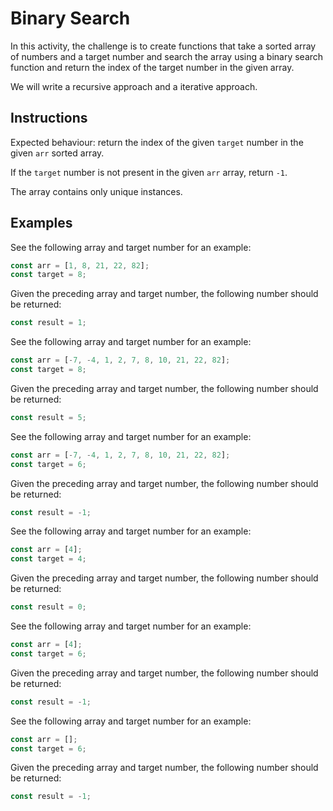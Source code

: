 # Binary Search

In this activity, the challenge is to create functions that take a sorted array of numbers and a target number and search the array using a binary search function and return the index of the target number in the given array.

We will write a recursive approach and a iterative approach.

## Instructions

Expected behaviour: return the index of the given `target` number in the given `arr` sorted array.

If the `target` number is not present in the given `arr` array, return `-1`.

The array contains only unique instances.

## Examples

See the following array and target number for an example:

```js
const arr = [1, 8, 21, 22, 82];
const target = 8;
```

Given the preceding array and target number, the following number should be returned:

```js
const result = 1;
```

See the following array and target number for an example:

```js
const arr = [-7, -4, 1, 2, 7, 8, 10, 21, 22, 82];
const target = 8;
```

Given the preceding array and target number, the following number should be returned:

```js
const result = 5;
```

See the following array and target number for an example:

```js
const arr = [-7, -4, 1, 2, 7, 8, 10, 21, 22, 82];
const target = 6;
```

Given the preceding array and target number, the following number should be returned:

```js
const result = -1;
```

See the following array and target number for an example:

```js
const arr = [4];
const target = 4;
```

Given the preceding array and target number, the following number should be returned:

```js
const result = 0;
```

See the following array and target number for an example:

```js
const arr = [4];
const target = 6;
```

Given the preceding array and target number, the following number should be returned:

```js
const result = -1;
```

See the following array and target number for an example:

```js
const arr = [];
const target = 6;
```

Given the preceding array and target number, the following number should be returned:

```js
const result = -1;
```
